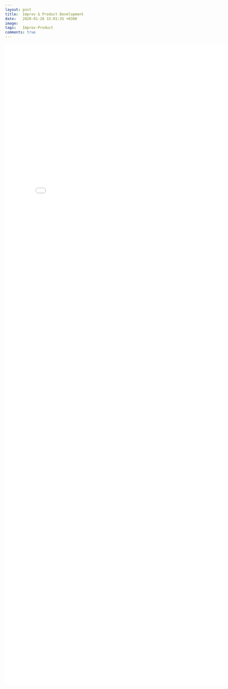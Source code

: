 ```yaml
---
layout: post
title:  Improv & Product Development
date:   2020-01-26 15:01:35 +0300
image:  
tags:   Improv-Product
comments: true
---
```

                                                  
<embed src="/images/Improv_and_product_clean2.pdf"
  width="800px" height="2100px">
